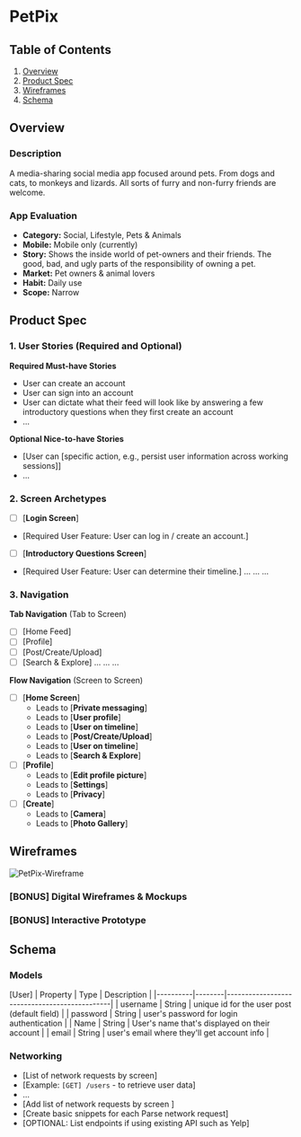 # PetPix

## Table of Contents

1. [Overview](#Overview)
2. [Product Spec](#Product-Spec)
3. [Wireframes](#Wireframes)
4. [Schema](#Schema)

## Overview

### Description

A media-sharing social media app focused around pets. From dogs and cats, to monkeys and lizards. All sorts of furry and non-furry friends are welcome.

### App Evaluation

- **Category:** Social, Lifestyle, Pets & Animals
- **Mobile:** Mobile only (currently)
- **Story:** Shows the inside world of pet-owners and their friends. The good, bad, and ugly parts of the responsibility of owning a pet.
- **Market:** Pet owners & animal lovers
- **Habit:** Daily use
- **Scope:** Narrow

## Product Spec

### 1. User Stories (Required and Optional)

**Required Must-have Stories**

* User can create an account
* User can sign into an account
* User can dictate what their feed will look like by answering a few introductory questions when they first create an account
* ...

**Optional Nice-to-have Stories**

* [User can [specific action, e.g., persist user information across working sessions]]
* ...

### 2. Screen Archetypes

- [ ] [**Login Screen**]
* [Required User Feature: User can log in / create an account.]
- [ ] [**Introductory Questions Screen**]
* [Required User Feature: User can determine their timeline.]
...
...
...

### 3. Navigation

**Tab Navigation** (Tab to Screen)


- [ ] [Home Feed]
- [ ] [Profile]
- [ ] [Post/Create/Upload]
- [ ] [Search & Explore]
...
...
...

**Flow Navigation** (Screen to Screen)

- [ ] [**Home Screen**]
  * Leads to [**Private messaging**]
  * Leads to [**User profile**]
  * Leads to [**User on timeline**]
  * Leads to [**Post/Create/Upload**]
  * Leads to [**User on timeline**]
  * Leads to [**Search & Explore**] 
- [ ] [**Profile**]
  * Leads to [**Edit profile picture**]
  * Leads to [**Settings**]
  * Leads to [**Privacy**]
- [ ] [**Create**]
  * Leads to [**Camera**]
  * Leads to [**Photo Gallery**]


## Wireframes

![PetPix-Wireframe](https://github.com/MurtajizMehdi/COP4655-Project/assets/90480945/b166be3a-d94b-4665-9881-8e4d29d0639e)

### [BONUS] Digital Wireframes & Mockups

### [BONUS] Interactive Prototype

## Schema 


### Models

[User]
| Property | Type   | Description                                  |
|----------|--------|----------------------------------------------|
| username | String | unique id for the user post (default field)   |
| password | String | user's password for login authentication      |
| Name     | String | User's name that's displayed on their account |
| email    | String | user's email where they'll get account info   |


### Networking

- [List of network requests by screen]
- [Example: `[GET] /users` - to retrieve user data]
- ...
- [Add list of network requests by screen ]
- [Create basic snippets for each Parse network request]
- [OPTIONAL: List endpoints if using existing API such as Yelp]
